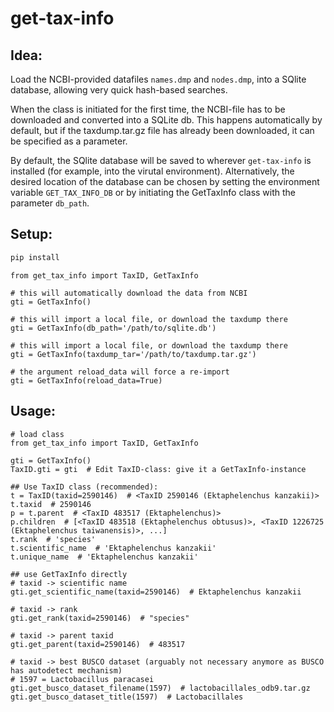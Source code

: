# get-tax-info

## Idea:

Load the NCBI-provided datafiles `names.dmp` and `nodes.dmp`, into a SQlite database, allowing very quick hash-based
searches.

When the class is initiated for the first time, the NCBI-file has to be downloaded and converted into a SQLite db.
This happens automatically by default, but if the taxdump.tar.gz file has already been downloaded, it can be specified
as a parameter.

By default, the SQlite database will be saved to wherever `get-tax-info` is installed (for example, into the virutal
environment). Alternatively, the desired location of the database can be chosen by setting the environment
variable `GET_TAX_INFO_DB` or by initiating the GetTaxInfo class with the parameter `db_path`.

## Setup:
```bash
pip install 
```

```python3
from get_tax_info import TaxID, GetTaxInfo

# this will automatically download the data from NCBI
gti = GetTaxInfo()

# this will import a local file, or download the taxdump there
gti = GetTaxInfo(db_path='/path/to/sqlite.db')

# this will import a local file, or download the taxdump there
gti = GetTaxInfo(taxdump_tar='/path/to/taxdump.tar.gz')

# the argument reload_data will force a re-import
gti = GetTaxInfo(reload_data=True)

```

## Usage:

```python3
# load class
from get_tax_info import TaxID, GetTaxInfo

gti = GetTaxInfo()
TaxID.gti = gti  # Edit TaxID-class: give it a GetTaxInfo-instance

## Use TaxID class (recommended):
t = TaxID(taxid=2590146)  # <TaxID 2590146 (Ektaphelenchus kanzakii)>
t.taxid  # 2590146
p = t.parent  # <TaxID 483517 (Ektaphelenchus)>
p.children  # [<TaxID 483518 (Ektaphelenchus obtusus)>, <TaxID 1226725 (Ektaphelenchus taiwanensis)>, ...]
t.rank  # 'species'
t.scientific_name  # 'Ektaphelenchus kanzakii'
t.unique_name  # 'Ektaphelenchus kanzakii'

## use GetTaxInfo directly
# taxid -> scientific name
gti.get_scientific_name(taxid=2590146)  # Ektaphelenchus kanzakii

# taxid -> rank
gti.get_rank(taxid=2590146)  # "species"

# taxid -> parent taxid
gti.get_parent(taxid=2590146)  # 483517

# taxid -> best BUSCO dataset (arguably not necessary anymore as BUSCO has autodetect mechanism)
# 1597 = Lactobacillus paracasei
gti.get_busco_dataset_filename(1597)  # lactobacillales_odb9.tar.gz
gti.get_busco_dataset_title(1597)  # Lactobacillales
```